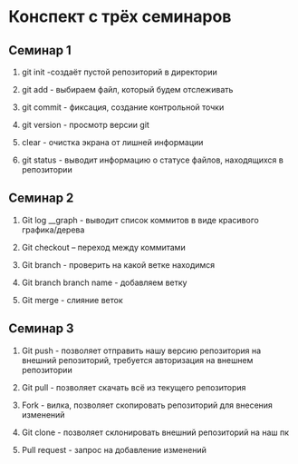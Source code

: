 # Конспект с трёх семинаров 

## Семинар 1 

1. git init -создаёт пустой репозиторий в директории 

2. git add - выбираем файл, который будем отслеживать 

3. git commit - фиксация, создание контрольной точки 

4. git version - просмотр версии git 

5. clear - очистка экрана от лишней информации 

6. git status - выводит информацию о статусе файлов, находящихся в репозитории 

## Семинар 2 

1. Git log __graph - выводит список коммитов в виде красивого графика/дерева 

2. Git checkout – переход между коммитами 

3. Git branch - проверить на какой ветке находимся 

4. Git branch branch name - добавляем ветку 

5. Git merge - слияние веток 

## Семинар 3 

1. Git push - позволяет отправить нашу версию репозитория на внешний репозиторий, требуется авторизация на внешнем репозитории 

2. Git pull - позволяет скачать всё из текущего репозитория 

3. Fork - вилка, позволяет скопировать репозиторий для внесения изменений 

4. Git clone - позволяет склонировать внешний репозиторий на наш пк 

5. Pull request - запрос на добавление изменений 